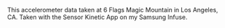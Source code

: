 This accelerometer data taken at 6 Flags Magic Mountain in Los Angeles, CA. Taken with the Sensor Kinetic App on my Samsung Infuse. 